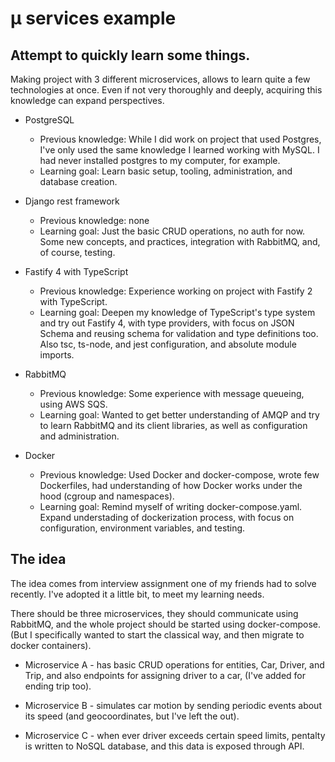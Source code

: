 # µ services example

## Attempt to quickly learn some things.

Making project with 3 different microservices, allows to learn quite a few technologies at once. Even if not very thoroughly and deeply, acquiring this knowledge can expand perspectives.

* PostgreSQL
    * Previous knowledge: While I did work on project that used Postgres, I've only used the same knowledge I learned working with MySQL. I had never installed postgres to my computer, for example.
    * Learning goal: Learn basic setup, tooling, administration,
    and database creation.

* Django rest framework
    * Previous knowledge: none
    * Learning goal: Just the basic CRUD operations, no auth for now. Some new concepts, and practices, integration with RabbitMQ, and, of course, testing.

* Fastify 4 with TypeScript
    * Previous knowledge: Experience working on project with Fastify 2 with TypeScript.
    * Learning goal: Deepen my knowledge of TypeScript's type system and try out Fastify 4, with type providers, with focus on JSON Schema and
    reusing schema for validation and type definitions too. Also tsc, ts-node,
    and jest configuration, and absolute module imports.

* RabbitMQ
    * Previous knowledge: Some experience with message queueing, using AWS SQS.
    * Learning goal: Wanted to get better understanding of AMQP and try to learn RabbitMQ and its client libraries, as well as configuration and administration.

* Docker
    * Previous knowledge: Used Docker and docker-compose, wrote few Dockerfiles,
    had understanding of how Docker works under the hood (cgroup and namespaces).
    * Learning goal: Remind myself of writing docker-compose.yaml.
    Expand understading of dockerization process, with focus on configuration,
    environment variables, and testing.


## The idea

The idea comes from interview assignment one of my friends had to solve recently. I've adopted it a little bit, to meet my learning needs.

There should be three microservices, they should communicate using RabbitMQ, and the whole project should be started using docker-compose. (But I specifically wanted to start the classical way, and then migrate to docker containers).

* Microservice A - has basic CRUD operations for entities, Car, Driver, and Trip, and also endpoints for assigning driver to a car, (I've added for ending trip too).

* Microservice B - simulates car motion by sending periodic events about its speed (and geocoordinates, but I've left the out).

* Microservice C - when ever driver exceeds certain speed limits, pentalty is written to NoSQL database, and this data is exposed through API.

